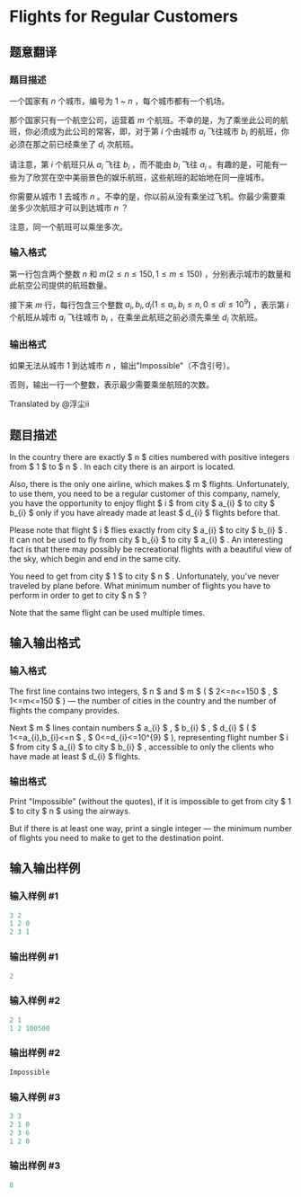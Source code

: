 # Flights for Regular Customers

## 题意翻译

### 题目描述

一个国家有 $n$ 个城市，编号为 $1$ ~ $n$ ，每个城市都有一个机场。

那个国家只有一个航空公司，运营着 $m$ 个航班。不幸的是，为了乘坐此公司的航班，你必须成为此公司的常客，即，对于第 $i$ 个由城市 $a_i$ 飞往城市 $b_i$ 的航班，你必须在那之前已经乘坐了 $d_i$ 次航班。

请注意，第 $i$ 个航班只从 $a_i$ 飞往 $b_i$ ，而不能由 $b_i$ 飞往 $a_i$ 。有趣的是，可能有一些为了欣赏在空中美丽景色的娱乐航班，这些航班的起始地在同一座城市。

你需要从城市 $1$ 去城市 $n$ 。不幸的是，你以前从没有乘坐过飞机。你最少需要乘坐多少次航班才可以到达城市 $n$ ？

注意，同一个航班可以乘坐多次。

### 输入格式

第一行包含两个整数 $n$ 和 $m(2\le n\le150,1 \le m \le 150)$ ，分别表示城市的数量和此航空公司提供的航班数量。

接下来 $m$ 行，每行包含三个整数 $a_i,b_i,d_i(1\le a_i,b_i \le n, 0 \le di\le 10^9)$ ，表示第 $i$ 个航班从城市 $a_i$ 飞往城市 $b_i$ ，在乘坐此航班之前必须先乘坐 $d_i$ 次航班。

### 输出格式

如果无法从城市 $1$ 到达城市 $n$ ，输出"Impossible"（不含引号）。

否则，输出一行一个整数，表示最少需要乘坐航班的次数。

Translated by @浮尘ii 

## 题目描述

In the country there are exactly $ n $ cities numbered with positive integers from $ 1 $ to $ n $ . In each city there is an airport is located.

Also, there is the only one airline, which makes $ m $ flights. Unfortunately, to use them, you need to be a regular customer of this company, namely, you have the opportunity to enjoy flight $ i $ from city $ a_{i} $ to city $ b_{i} $ only if you have already made at least $ d_{i} $ flights before that.

Please note that flight $ i $ flies exactly from city $ a_{i} $ to city $ b_{i} $ . It can not be used to fly from city $ b_{i} $ to city $ a_{i} $ . An interesting fact is that there may possibly be recreational flights with a beautiful view of the sky, which begin and end in the same city.

You need to get from city $ 1 $ to city $ n $ . Unfortunately, you've never traveled by plane before. What minimum number of flights you have to perform in order to get to city $ n $ ?

Note that the same flight can be used multiple times.

## 输入输出格式

### 输入格式

The first line contains two integers, $ n $ and $ m $ ( $ 2<=n<=150 $ , $ 1<=m<=150 $ ) — the number of cities in the country and the number of flights the company provides.

Next $ m $ lines contain numbers $ a_{i} $ , $ b_{i} $ , $ d_{i} $ ( $ 1<=a_{i},b_{i}<=n $ , $ 0<=d_{i}<=10^{9} $ ), representing flight number $ i $ from city $ a_{i} $ to city $ b_{i} $ , accessible to only the clients who have made at least $ d_{i} $ flights.

### 输出格式

Print "Impossible" (without the quotes), if it is impossible to get from city $ 1 $ to city $ n $ using the airways.

But if there is at least one way, print a single integer — the minimum number of flights you need to make to get to the destination point.

## 输入输出样例

### 输入样例 #1

```cpp
3 2
1 2 0
2 3 1

```
### 输出样例 #1

```cpp
2

```
### 输入样例 #2

```cpp
2 1
1 2 100500

```
### 输出样例 #2

```cpp
Impossible

```
### 输入样例 #3

```cpp
3 3
2 1 0
2 3 6
1 2 0

```
### 输出样例 #3

```cpp
8

```
